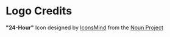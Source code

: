 # Logo Credits

**"24-Hour"** Icon designed by [IconsMind](http://www.thenounproject.com/imicons) from the [Noun Project](http://www.thenounproject.com)
